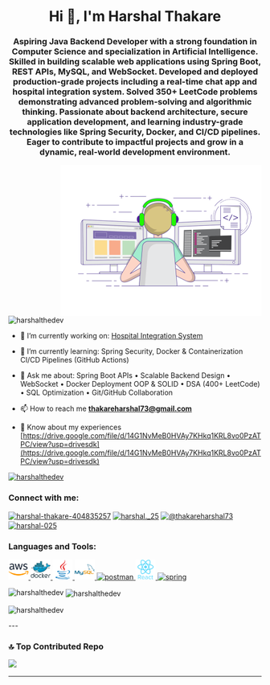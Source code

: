 <h1 align="center">Hi 👋, I'm Harshal Thakare</h1>
<h3 align="center">Aspiring Java Backend Developer with a strong foundation in Computer Science and specialization in Artificial Intelligence. Skilled in building scalable web applications using Spring Boot, REST APIs, MySQL, and WebSocket. Developed and deployed production-grade projects including a real-time chat app and hospital integration system. Solved 350+ LeetCode problems demonstrating advanced problem-solving and algorithmic thinking. Passionate about backend architecture, secure application development, and learning industry-grade technologies like Spring Security, Docker, and CI/CD pipelines. Eager to contribute to impactful projects and grow in a dynamic, real-world development environment.</h3>
<img align="right" alt="Coding" width="400" src="https://raw.githubusercontent.com/devSouvik/devSouvik/master/gif3.gif">

<p align="left"> <img src="https://komarev.com/ghpvc/?username=harshalthedev&label=Profile%20views&color=0e75b6&style=flat" alt="harshalthedev" /> </p>

- 🔭 I’m currently working on: [Hospital Integration System](https://github.com/Harshalthedev/Hospital-Intgeration_System)

- 🌱 I’m currently learning: Spring Security, Docker & Containerization CI/CD Pipelines (GitHub Actions)

- 💬 Ask me about: Spring Boot APIs • Scalable Backend Design • WebSocket     • Docker Deployment OOP & SOLID   • DSA (400+ LeetCode) • SQL Optimization • Git/GitHub Collaboration



- 📫 How to reach me **thakareharshal73@gmail.com**

- 📄 Know about my experiences [https://drive.google.com/file/d/14G1NvMeB0HVAy7KHkq1KRL8vo0PzATPC/view?usp=drivesdk](https://drive.google.com/file/d/14G1NvMeB0HVAy7KHkq1KRL8vo0PzATPC/view?usp=drivesdk)

<p align="left"> <a href="https://github.com/ryo-ma/github-profile-trophy"><img src="https://github-profile-trophy.vercel.app/?username=harshalthedev" alt="harshalthedev" /></a> </p>

<h3 align="left">Connect with me:</h3>
<p align="left">
<a href="https://linkedin.com/in/harshal-thakare-404835257" target="blank"><img align="center" src="https://raw.githubusercontent.com/rahuldkjain/github-profile-readme-generator/master/src/images/icons/Social/linked-in-alt.svg" alt="harshal-thakare-404835257" height="30" width="40" /></a>
<a href="https://instagram.com/harshal._25" target="blank"><img align="center" src="https://raw.githubusercontent.com/rahuldkjain/github-profile-readme-generator/master/src/images/icons/Social/instagram.svg" alt="harshal._25" height="30" width="40" /></a>
<a href="https://medium.com/@thakareharshal73" target="blank"><img align="center" src="https://raw.githubusercontent.com/rahuldkjain/github-profile-readme-generator/master/src/images/icons/Social/medium.svg" alt="@thakareharshal73" height="30" width="40" /></a>
<a href="https://www.leetcode.com/harshal-025" target="blank"><img align="center" src="https://raw.githubusercontent.com/rahuldkjain/github-profile-readme-generator/master/src/images/icons/Social/leet-code.svg" alt="harshal-025" height="30" width="40" /></a>
</p>

<h3 align="left">Languages and Tools:</h3>
<p align="left"> <a href="https://aws.amazon.com" target="_blank" rel="noreferrer"> <img src="https://raw.githubusercontent.com/devicons/devicon/master/icons/amazonwebservices/amazonwebservices-original-wordmark.svg" alt="aws" width="40" height="40"/> </a> <a href="https://www.docker.com/" target="_blank" rel="noreferrer"> <img src="https://raw.githubusercontent.com/devicons/devicon/master/icons/docker/docker-original-wordmark.svg" alt="docker" width="40" height="40"/> </a> <a href="https://www.java.com" target="_blank" rel="noreferrer"> <img src="https://raw.githubusercontent.com/devicons/devicon/master/icons/java/java-original.svg" alt="java" width="40" height="40"/> </a> <a href="https://www.mysql.com/" target="_blank" rel="noreferrer"> <img src="https://raw.githubusercontent.com/devicons/devicon/master/icons/mysql/mysql-original-wordmark.svg" alt="mysql" width="40" height="40"/> </a> <a href="https://postman.com" target="_blank" rel="noreferrer"> <img src="https://www.vectorlogo.zone/logos/getpostman/getpostman-icon.svg" alt="postman" width="40" height="40"/> </a> <a href="https://reactjs.org/" target="_blank" rel="noreferrer"> <img src="https://raw.githubusercontent.com/devicons/devicon/master/icons/react/react-original-wordmark.svg" alt="react" width="40" height="40"/> </a> <a href="https://spring.io/" target="_blank" rel="noreferrer"> <img src="https://www.vectorlogo.zone/logos/springio/springio-icon.svg" alt="spring" width="40" height="40"/> </a> </p>

<p><img align="left" src="https://github-readme-stats.vercel.app/api/top-langs?username=harshalthedev&show_icons=true&locale=en&layout=compact" alt="harshalthedev" /></p>

<p>&nbsp;<img align="center" src="https://github-readme-stats.vercel.app/api?username=harshalthedev&show_icons=true&locale=en" alt="harshalthedev" /></p>

<p><img align="center" src="https://github-readme-streak-stats.herokuapp.com/?user=harshalthedev&" alt="harshalthedev" /></p>
---

### 🔝 Top Contributed Repo
![](https://github-contributor-stats.vercel.app/api?username=Harshalthedev&limit=5&theme=flat&combine_all_yearly_contributions=true)

---
